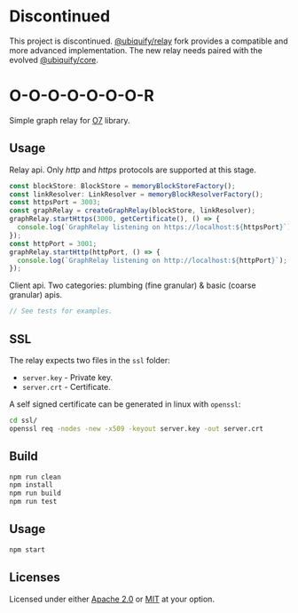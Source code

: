 # Discontinued

This project is discontinued. [@ubiquify/relay](https://www.npmjs.com/package/@ubiquify/relay) fork provides a compatible and more advanced implementation. The new relay needs paired with the evolved [@ubiquify/core](https://www.npmjs.com/package/@ubiquify/core).

# O-O-O-O-O-O-O-R

Simple graph relay for [O7](https://github.com/dstanesc/O-O-O-O-O-O-O) library.

## Usage

Relay api. Only _http_ and _https_ protocols are supported at this stage.

```ts
const blockStore: BlockStore = memoryBlockStoreFactory();
const linkResolver: LinkResolver = memoryBlockResolverFactory();
const httpsPort = 3003;
const graphRelay = createGraphRelay(blockStore, linkResolver);
graphRelay.startHttps(3000, getCertificate(), () => {
  console.log(`GraphRelay listening on https://localhost:${httpsPort}`);
});
const httpPort = 3001;
graphRelay.startHttp(httpPort, () => {
  console.log(`GraphRelay listening on http://localhost:${httpPort}`);
});
```

Client api. Two categories: plumbing (fine granular) & basic (coarse granular) apis.

```ts
// See tests for examples.
```

## SSL

The relay expects two files in the `ssl` folder:

- `server.key` - Private key.
- `server.crt` - Certificate.

A self signed certificate can be generated in linux with `openssl`:

```sh
cd ssl/
openssl req -nodes -new -x509 -keyout server.key -out server.crt
```

## Build

```sh
npm run clean
npm install
npm run build
npm run test
```

## Usage

```sh
npm start
```

## Licenses

Licensed under either [Apache 2.0](http://opensource.org/licenses/MIT) or [MIT](http://opensource.org/licenses/MIT) at your option.
